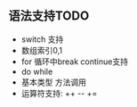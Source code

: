 ## 语法支持TODO
* switch 支持
* 数组索引0,1
* for 循环中break continue支持
* do while
* 基本类型 方法调用
* 运算符支持: ++ --  += 
